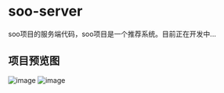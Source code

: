 # soo-server
soo项目的服务端代码，soo项目是一个推荐系统。目前正在开发中...
## 项目预览图
![image](https://user-images.githubusercontent.com/51166261/160242696-205811ee-4018-41d5-811b-6ee49cdba6ef.png)
![image](https://user-images.githubusercontent.com/51166261/161754457-70348388-c87f-4f27-a9f8-171c7068d7cc.png)
